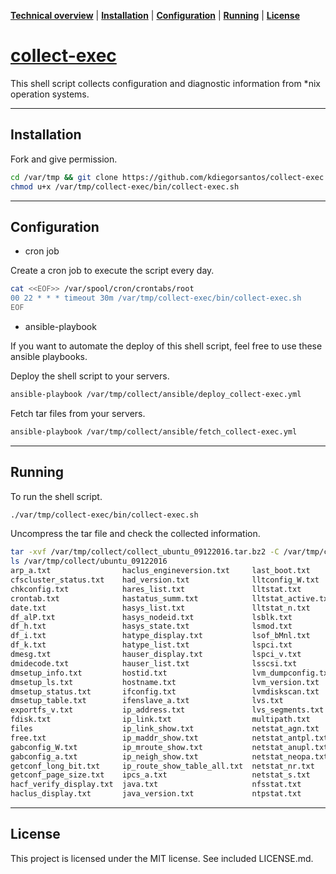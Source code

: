 **[Technical overview](#technical-overview)** |
**[Installation](#installation)** |
**[Configuration](#configuration)** |
**[Running](#running)** |
**[License](#license)**

# [collect-exec](https://github.com/kdiegorsantos/collect-exec)

This shell script collects configuration and diagnostic information from *nix operation systems.


----

## Installation

Fork and give permission.

```bash
cd /var/tmp && git clone https://github.com/kdiegorsantos/collect-exec
chmod u+x /var/tmp/collect-exec/bin/collect-exec.sh
```

----

## Configuration

- cron job

Create a cron job to execute the script every day.

```bash
cat <<EOF>> /var/spool/cron/crontabs/root
00 22 * * * timeout 30m /var/tmp/collect-exec/bin/collect-exec.sh
EOF
```

- ansible-playbook

If you want to automate the deploy of this shell script, feel free to use these ansible playbooks.

Deploy the shell script to your servers.
```bash
ansible-playbook /var/tmp/collect/ansible/deploy_collect-exec.yml
```

Fetch tar files from your servers.
```bash
ansible-playbook /var/tmp/collect/ansible/fetch_collect-exec.yml
```

----

## Running

To run the shell script.

```bash
./var/tmp/collect-exec/bin/collect-exec.sh
```

Uncompress the tar file and check the collected information.

```bash
tar -xvf /var/tmp/collect/collect_ubuntu_09122016.tar.bz2 -C /var/tmp/collect
ls /var/tmp/collect/ubuntu_09122016
arp_a.txt                haclus_engineversion.txt     last_boot.txt       ps_alxwww.txt               vxddladm_listsupport.txt
cfscluster_status.txt    had_version.txt              lltconfig_W.txt     ps_auxwwwm.txt              vxddladm_namingscheme.txt
chkconfig.txt            hares_list.txt               lltstat.txt         pstree.txt                  vxdg_list.txt
crontab.txt              hastatus_summ.txt            lltstat_active.txt  pvs.txt                     vxdisk_e_list.txt
date.txt                 hasys_list.txt               lltstat_n.txt       pvscan.txt                  vxdisk_list.txt
df_alP.txt               hasys_nodeid.txt             lsblk.txt           redhat-release.txt          vxdisk_o_alldgs_list.txt
df_h.txt                 hasys_state.txt              lsmod.txt           rhncfg-client_channels.txt  vxdisk_s_list.txt
df_i.txt                 hatype_display.txt           lsof_bMnl.txt       route.txt                   vxdmpadm_gettune_all.txt
df_k.txt                 hatype_list.txt              lspci.txt           rpcinfo_p_localhost.txt     vxdmpadm_listapm_all.txt
dmesg.txt                hauser_display.txt           lspci_v.txt         rpm_qa.txt                  vxdmpadm_listctlr_all.txt
dmidecode.txt            hauser_list.txt              lsscsi.txt          rpm_qai.txt                 vxdmpadm_listenclosure_all.txt
dmsetup_info.txt         hostid.txt                   lvm_dumpconfig.txt  runlevel.txt                vxdmpadm_stat_restored.txt
dmsetup_ls.txt           hostname.txt                 lvm_version.txt     showmount.txt               vxdmpdbprint.txt
dmsetup_status.txt       ifconfig.txt                 lvmdiskscan.txt     swapon.txt                  vxfenadm_d.txt
dmsetup_table.txt        ifenslave_a.txt              lvs.txt             ulimit.txt                  vxlicense_p.txt
exportfs_v.txt           ip_address.txt               lvs_segments.txt    uname.txt                   vxlicrep.txt
fdisk.txt                ip_link.txt                  multipath.txt       vgdisplay.txt               vxlicrep_e.txt
files                    ip_link_show.txt             netstat_agn.txt     vgs.txt                     vxlist.txt
free.txt                 ip_maddr_show.txt            netstat_antpl.txt   vgscan.txt                  vxprint_AGts.txt
gabconfig_W.txt          ip_mroute_show.txt           netstat_anupl.txt   vxclustadm_nidmap.txt       vxprint_Athq.txt
gabconfig_a.txt          ip_neigh_show.txt            netstat_neopa.txt   vxclustadm_nodestate.txt    vxprint_ht.txt
getconf_long_bit.txt     ip_route_show_table_all.txt  netstat_nr.txt      vxclustadm_v_nodestate.txt  vxprint_m_rootdg.txt
getconf_page_size.txt    ipcs_a.txt                   netstat_s.txt       vxdctl_c_mode.txt           yum_repolist.txt
hacf_verify_display.txt  java.txt                     nfsstat.txt         vxdctl_mode.txt
haclus_display.txt       java_version.txt             ntpstat.txt         vxddladm_listjbod.txt
```

----

## License

This project is licensed under the MIT license. See included LICENSE.md.
